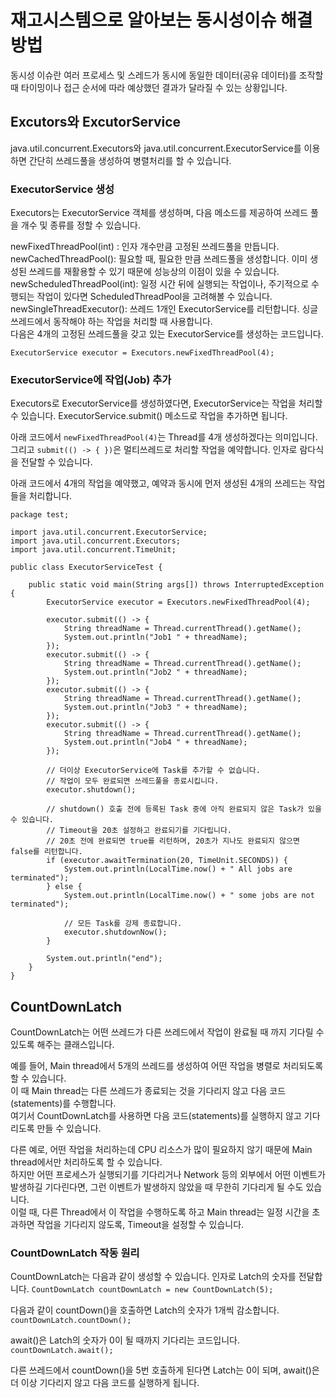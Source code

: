 # 재고시스템으로 알아보는 동시성이슈 해결방법

동시성 이슈란 여러 프로세스 및 스레드가 동시에 동일한 데이터(공유 데이터)를 조작할 때 타이밍이나 접근 순서에 따라 예상했던 결과가 달라질 수 있는 상황입니다.

## Excutors와 ExcutorService

java.util.concurrent.Executors와 java.util.concurrent.ExecutorService를 이용하면 간단히 쓰레드풀을 생성하여 병렬처리를 할 수 있습니다.

### ExecutorService 생성
Executors는 ExecutorService 객체를 생성하며, 다음 메소드를 제공하여 쓰레드 풀을 개수 및 종류를 정할 수 있습니다.

newFixedThreadPool(int) : 인자 개수만큼 고정된 쓰레드풀을 만듭니다.  
newCachedThreadPool(): 필요할 때, 필요한 만큼 쓰레드풀을 생성합니다. 이미 생성된 쓰레드를 재활용할 수 있기 때문에 성능상의 이점이 있을 수 있습니다.  
newScheduledThreadPool(int): 일정 시간 뒤에 실행되는 작업이나, 주기적으로 수행되는 작업이 있다면 ScheduledThreadPool을 고려해볼 수 있습니다.  
newSingleThreadExecutor(): 쓰레드 1개인 ExecutorService를 리턴합니다. 싱글 쓰레드에서 동작해야 하는 작업을 처리할 때 사용합니다.  
다음은 4개의 고정된 쓰레드풀을 갖고 있는 ExecutorService를 생성하는 코드입니다.  

```
ExecutorService executor = Executors.newFixedThreadPool(4);
```

### ExecutorService에 작업(Job) 추가
Executors로 ExecutorService를 생성하였다면, ExecutorService는 작업을 처리할 수 있습니다. ExecutorService.submit() 메소드로 작업을 추가하면 됩니다.

아래 코드에서 `newFixedThreadPool(4)`는 Thread를 4개 생성하겠다는 의미입니다. 그리고 `submit(() -> { })`은 멀티쓰레드로 처리할 작업을 예약합니다. 인자로 람다식을 전달할 수 있습니다.

아래 코드에서 4개의 작업을 예약했고, 예약과 동시에 먼저 생성된 4개의 쓰레드는 작업들을 처리합니다.

```
package test;

import java.util.concurrent.ExecutorService;
import java.util.concurrent.Executors;
import java.util.concurrent.TimeUnit;

public class ExecutorServiceTest {

    public static void main(String args[]) throws InterruptedException {
        ExecutorService executor = Executors.newFixedThreadPool(4);

        executor.submit(() -> {
            String threadName = Thread.currentThread().getName();
            System.out.println("Job1 " + threadName);
        });
        executor.submit(() -> {
            String threadName = Thread.currentThread().getName();
            System.out.println("Job2 " + threadName);
        });
        executor.submit(() -> {
            String threadName = Thread.currentThread().getName();
            System.out.println("Job3 " + threadName);
        });
        executor.submit(() -> {
            String threadName = Thread.currentThread().getName();
            System.out.println("Job4 " + threadName);
        });

        // 더이상 ExecutorService에 Task를 추가할 수 없습니다.
        // 작업이 모두 완료되면 쓰레드풀을 종료시킵니다.
        executor.shutdown();

        // shutdown() 호출 전에 등록된 Task 중에 아직 완료되지 않은 Task가 있을 수 있습니다.
        // Timeout을 20초 설정하고 완료되기를 기다립니다.
        // 20초 전에 완료되면 true를 리턴하며, 20초가 지나도 완료되지 않으면 false를 리턴합니다.
        if (executor.awaitTermination(20, TimeUnit.SECONDS)) {
            System.out.println(LocalTime.now() + " All jobs are terminated");
        } else {
            System.out.println(LocalTime.now() + " some jobs are not terminated");

            // 모든 Task를 강제 종료합니다.
            executor.shutdownNow();
        }

        System.out.println("end");
    }
}
```

## CountDownLatch

CountDownLatch는 어떤 쓰레드가 다른 쓰레드에서 작업이 완료될 때 까지 기다릴 수 있도록 해주는 클래스입니다. 

예를 들어, Main thread에서 5개의 쓰레드를 생성하여 어떤 작업을 병렬로 처리되도록 할 수 있습니다.   
이 때 Main thread는 다른 쓰레드가 종료되는 것을 기다리지 않고 다음 코드(statements)를 수행합니다.  
여기서 CountDownLatch를 사용하면 다음 코드(statements)를 실행하지 않고 기다리도록 만들 수 있습니다.  

다른 예로, 어떤 작업을 처리하는데 CPU 리소스가 많이 필요하지 않기 때문에 Main thread에서만 처리하도록 할 수 있습니다.  
하지만 어떤 프로세스가 실행되기를 기다리거나 Network 등의 외부에서 어떤 이벤트가 발생하길 기다린다면, 그런 이벤트가 발생하지 않았을 때 무한히 기다리게 될 수도 있습니다.   
이럴 때, 다른 Thread에서 이 작업을 수행하도록 하고 Main thread는 일정 시간을 초과하면 작업을 기다리지 않도록, Timeout을 설정할 수 있습니다.  

### CountDownLatch 작동 원리
CountDownLatch는 다음과 같이 생성할 수 있습니다. 인자로 Latch의 숫자를 전달합니다.
```CountDownLatch countDownLatch = new CountDownLatch(5);```  

다음과 같이 countDown()을 호출하면 Latch의 숫자가 1개씩 감소합니다.
```countDownLatch.countDown();```  

await()은 Latch의 숫자가 0이 될 때까지 기다리는 코드입니다.
```countDownLatch.await();```  

다른 쓰레드에서 countDown()을 5번 호출하게 된다면 Latch는 0이 되며, await()은 더 이상 기다리지 않고 다음 코드를 실행하게 됩니다.
